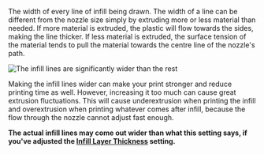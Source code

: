 The width of every line of infill being drawn. The width of a line can be different from the nozzle size simply by extruding more or less material than needed. If more material is extruded, the plastic will flow towards the sides, making the line thicker. If less material is extruded, the surface tension of the material tends to pull the material towards the centre line of the nozzle's path.

![The infill lines are significantly wider than the rest](images/infill_line_width.png)

Making the infill lines wider can make your print stronger and reduce printing time as well. However, increasing it too much can cause great extrusion fluctuations. This will cause underextrusion when printing the infill and overextrusion when printing whatever comes after infill, because the flow through the nozzle cannot adjust fast enough.

**The actual infill lines may come out wider than what this setting says, if you've adjusted the [Infill Layer Thickness](infill_sparse_thickness.md) setting.**